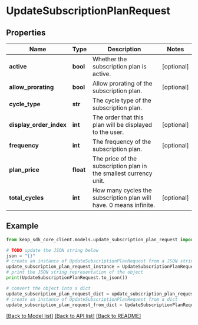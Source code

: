 # UpdateSubscriptionPlanRequest


## Properties

Name | Type | Description | Notes
------------ | ------------- | ------------- | -------------
**active** | **bool** | Whether the subscription plan is active. | [optional] 
**allow_prorating** | **bool** | Allow prorating of the subscription plan. | [optional] 
**cycle_type** | **str** | The cycle type of the subscription plan. | 
**display_order_index** | **int** | The order that this plan will be displayed to the user. | [optional] 
**frequency** | **int** | The frequency of the subscription plan. | [optional] 
**plan_price** | **float** | The price of the subscription plan in the smallest currency unit. | 
**total_cycles** | **int** | How many cycles the subscription plan will have.  0 means infinite. | [optional] 

## Example

```python
from keap_sdk_core_client.models.update_subscription_plan_request import UpdateSubscriptionPlanRequest

# TODO update the JSON string below
json = "{}"
# create an instance of UpdateSubscriptionPlanRequest from a JSON string
update_subscription_plan_request_instance = UpdateSubscriptionPlanRequest.from_json(json)
# print the JSON string representation of the object
print(UpdateSubscriptionPlanRequest.to_json())

# convert the object into a dict
update_subscription_plan_request_dict = update_subscription_plan_request_instance.to_dict()
# create an instance of UpdateSubscriptionPlanRequest from a dict
update_subscription_plan_request_from_dict = UpdateSubscriptionPlanRequest.from_dict(update_subscription_plan_request_dict)
```
[[Back to Model list]](../README.md#documentation-for-models) [[Back to API list]](../README.md#documentation-for-api-endpoints) [[Back to README]](../README.md)


